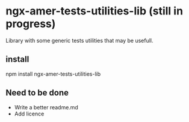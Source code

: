 # ngx-amer-tests-utilities-lib (still in progress)

Library with some generic tests utilities that may be usefull.

## install

npm install ngx-amer-tests-utilities-lib

## Need to be done

- Write a better readme.md
- Add licence
